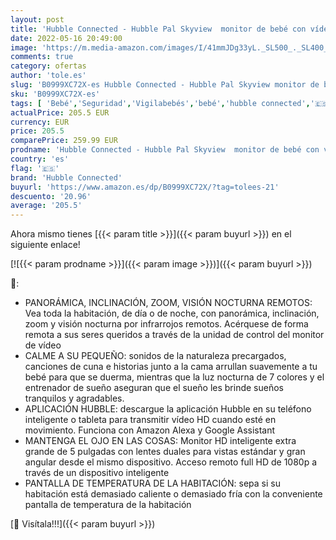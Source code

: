 ```yaml
---
layout: post
title: 'Hubble Connected - Hubble Pal Skyview  monitor de bebé con vídeo conectado HD inteligente de 5 pulgadas con cámara para cuna y luz nocturna - Blanco'
date: 2022-05-16 20:49:00
image: 'https://m.media-amazon.com/images/I/41mmJDg33yL._SL500_._SL400_.jpg'
comments: true
category: ofertas
author: 'tole.es'
slug: 'B0999XC72X-es Hubble Connected - Hubble Pal Skyview monitor de bebé con...'
sku: 'B0999XC72X-es'
tags: [ 'Bebé','Seguridad','Vigilabebés','bebé','hubble connected','🇪🇸', ]
actualPrice: 205.5 EUR
currency: EUR
price: 205.5
comparePrice: 259.99 EUR
prodname: 'Hubble Connected - Hubble Pal Skyview  monitor de bebé con vídeo conectado HD inteligente de 5 pulgadas con cámara para cuna y luz nocturna - Blanco'
country: 'es'
flag: '🇪🇸'
brand: 'Hubble Connected'
buyurl: 'https://www.amazon.es/dp/B0999XC72X/?tag=tolees-21'
descuento: '20.96'
average: '205.5'
---
```


Ahora mismo tienes [{{< param title >}}]({{< param buyurl >}}) en el siguiente enlace!

[![{{< param prodname >}}]({{< param image >}})]({{< param buyurl >}})

🔎:

- PANORÁMICA, INCLINACIÓN, ZOOM, VISIÓN NOCTURNA REMOTOS: Vea toda la habitación, de día o de noche, con panorámica, inclinación, zoom y visión nocturna por infrarrojos remotos. Acérquese de forma remota a sus seres queridos a través de la unidad de control del monitor de vídeo
- CALME A SU PEQUEÑO: sonidos de la naturaleza precargados, canciones de cuna e historias junto a la cama arrullan suavemente a tu bebé para que se duerma, mientras que la luz nocturna de 7 colores y el entrenador de sueño aseguran que el sueño les brinde sueños tranquilos y agradables.
- APLICACIÓN HUBBLE: descargue la aplicación Hubble en su teléfono inteligente o tableta para transmitir vídeo HD cuando esté en movimiento. Funciona con Amazon Alexa y Google Assistant
- MANTENGA EL OJO EN LAS COSAS: Monitor HD inteligente extra grande de 5 pulgadas con lentes duales para vistas estándar y gran angular desde el mismo dispositivo. Acceso remoto full HD de 1080p a través de un dispositivo inteligente
- PANTALLA DE TEMPERATURA DE LA HABITACIÓN: sepa si su habitación está demasiado caliente o demasiado fría con la conveniente pantalla de temperatura de la habitación

[🛒 Visítala!!!]({{< param buyurl >}})

